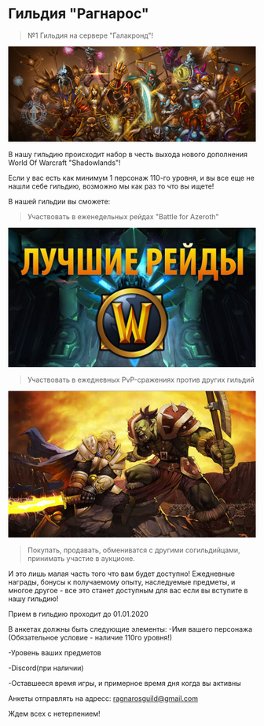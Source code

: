 # Гильдия "Рагнарос"

> №1 Гильдия на сервере "Галакронд"!

![Screen](123.jpg)

В нашу гильдию происходит набор в честь выхода нового дополнения World Of Warcraft "Shadowlands"!

Если у вас есть как минимум 1 персонаж 110-го уровня, и вы все еще не нашли себе гильдию, возможно мы как раз то что вы ищете!

В нашей гильдии вы сможете:

>Участвовать в еженедельных рейдах "Battle for Azeroth"

![raid](1123.png)

>Участвовать в ежедневных PvP-сражениях против других гильдий

![pvp](pvp.jpg)

>Покупать, продавать, обмениватся с другими согильдийцами, принимать участие в аукционе.

И это лишь малая часть того что вам будет доступно! Ежедневные награды, бонусы к получаемому опыту, наследуемые предметы, и многое другое - все это станет доступным для вас если вы вступите в нашу гильдию!

Прием в гильдию проходит до 01.01.2020

В анкетах должны быть следующие элементы:
-Имя вашего персонажа (Обязательное условие - наличие 110го уровня!)

-Уровень ваших предметов

-Discord(при наличии)

-Оставшееся время игры, и примерное время дня когда вы активны

Анкеты отправлять на адресс: ragnarosguild@gmail.com

Ждем всех с нетерпением!
